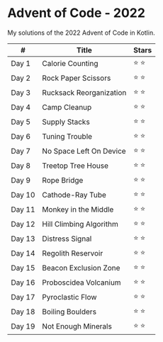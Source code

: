 # Advent of Code - 2022

My solutions of the 2022 Advent of Code in Kotlin.

\# | Title | Stars         |
------------ | ------------- |---------------| 
Day 1 | Calorie Counting  | :star: :star: |
Day 2 | Rock Paper Scissors | :star: :star: |
Day 3 | Rucksack Reorganization | :star: :star: |
Day 4 | Camp Cleanup | :star: :star: |
Day 5 | Supply Stacks | :star: :star: |
Day 6 | Tuning Trouble | :star: :star: |
Day 7 | No Space Left On Device | :star: :star: |
Day 8 | Treetop Tree House | :star: :star: |
Day 9 | Rope Bridge | :star: :star: |
Day 10 | Cathode-Ray Tube | :star: :star: |
Day 11 | Monkey in the Middle | :star: :star: |
Day 12 | Hill Climbing Algorithm | :star: :star: |
Day 13 | Distress Signal | :star: :star: |
Day 14 | Regolith Reservoir | :star: :star: |
Day 15 | Beacon Exclusion Zone | :star: :star: |
Day 16 | Proboscidea Volcanium | :star: :star: |
Day 17 | Pyroclastic Flow |  :star: :star: |
Day 18 | Boiling Boulders |  :star: :star: |
Day 19 | Not Enough Minerals |  :star: :star: |